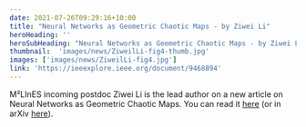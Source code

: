 ```yaml
---
date: 2021-07-26T09:29:16+10:00
title: "Neural Networks as Geometric Chaotic Maps - by Ziwei Li"
heroHeading: ''
heroSubHeading: "Neural Networks as Geometric Chaotic Maps - by Ziwei Li"
thumbnail:  'images/news/ZiweilLi-fig4-thumb.jpg'
images: ['images/news/ZiweilLi-fig4.jpg']
link: 'https://ieeexplore.ieee.org/document/9468894'
---
```


M²LInES incoming postdoc Ziwei Li is the lead author on a new article on Neural Networks as Geometric Chaotic Maps. You can read it [here](https://ieeexplore.ieee.org/document/9468894) (or in arXiv [here](https://arxiv.org/abs/1912.05081)).
